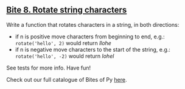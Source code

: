 ## [Bite 8. Rotate string characters](https://codechalleng.es/bites/8/)

<p>Write a function that rotates characters in a string, in both directions:</p><ul><li>if n is positive move characters from beginning to end, e.g.: <code>rotate('hello', 2)</code> would return <i>llohe</i></li><li>if n is negative move characters to the start of the string, e.g.: <code>rotate('hello', -2)</code> would return <i>lohel</i></li></ul><p>See tests for more info. Have fun!</p>

Check out our full catalogue of Bites of Py [here](https://codechalleng.es/bites/catalogue).